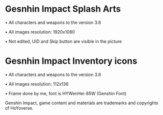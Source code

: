 # Gesnhin Impact Splash Arts
• All characters and weapons to the version 3.6

• All images resolution: 1920x1080

• Not edited, UID and Skip button are visible in the picture

# Gesnhin Impact Inventory icons
• All characters and weapons to the version 3.6

• All images resolution: 112x136

• Frame done by me, font is HYWenHei-85W (Genshin Font)



Genshin Impact, game content and materials are trademarks and copyrights of HoYoverse.

